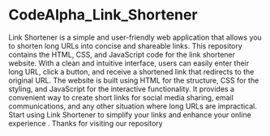 # CodeAlpha_Link_Shortener
Link Shortener is a simple and user-friendly web application that allows you to shorten long URLs into concise and shareable links. This repository contains the HTML, CSS, and JavaScript code for the link shortener website. With a clean and intuitive interface, users can easily enter their long URL, click a button, and receive a shortened link that redirects to the original URL. The website is built using HTML for the structure, CSS for the styling, and JavaScript for the interactive functionality. It provides a convenient way to create short links for social media sharing, email communications, and any other situation where long URLs are impractical. Start using Link Shortener to simplify your links and enhance your online experience .
Thanks for visiting our repository

